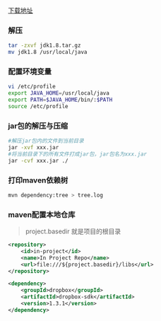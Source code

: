 
[下载地址](https://www.oracle.com/java/technologies/javase/javase-jdk8-downloads.html) 


### 解压
```bash
tar -zxvf jdk1.8.tar.gz
mv jdk1.8 /usr/local/java
```

### 配置环境变量
```bash
vi /etc/profile
export JAVA_HOME=/usr/local/java
export PATH=$JAVA_HOME/bin/:$PATH
source /etc/profile
```

### jar包的解压与压缩

```bash
#解压jar包内的文件到当前目录
jar -xvf xxx.jar 
#将当前目录下的所有文件打成jar包，jar包名为xxx.jar
jar -cvf xxx.jar ./
```
### 打印maven依赖树
```bash
mvn dependency:tree > tree.log
```

### maven配置本地仓库
> project.basedir 就是项目的根目录
```xml
<repository>
    <id>in-project</id>
    <name>In Project Repo</name>
    <url>file:///${project.basedir}/libs</url>
</repository>

<dependency>
    <groupId>dropbox</groupId>
    <artifactId>dropbox-sdk</artifactId>
    <version>1.3.1</version>
</dependency>

```